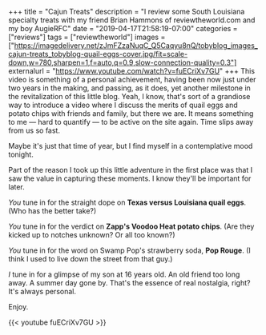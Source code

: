 +++
title = "Cajun Treats"
description = "I review some South Louisiana specialty treats with my friend Brian Hammons of reviewtheworld.com and my boy AugieRFC"
date = "2019-04-17T21:58:19-07:00"
categories = ["reviews"]
tags = ["reviewtheworld"]
images = ["https://imagedelivery.net/zJmFZzaNuqC_Q5Caqyu8nQ/tobyblog_images_cajun-treats_tobyblog-quail-eggs-cover.jpg/fit=scale-down,w=780,sharpen=1,f=auto,q=0.9,slow-connection-quality=0.3"]
externalurl = "https://www.youtube.com/watch?v=fuECriXv7GU"
+++
This video is something of a personal achievement, having been now just under two years in the making, and passing, as it does, yet another milestone in the revitalization of this little blog. Yeah, I know, that's sort of a grandiose way to introduce a video where I discuss the merits of quail eggs and potato chips with friends and family, but there we are. It means something to me — hard to quantify — to be active on the site again. Time slips away from us so fast. 

Maybe it's just that time of year, but I find myself in a contemplative mood tonight. 

Part of the reason I took up this little adventure in the first place was that I saw the value in capturing these moments. I know they'll be important for later. 

*You* tune in for the straight dope on **Texas versus Louisiana quail eggs**. (Who has the better take?)

*You* tune in for the verdict on **Zapp's Voodoo Heat potato chips**. (Are they kicked up to notches unknown? Or all too known?)

*You* tune in for the word on Swamp Pop's strawberry soda, **Pop Rouge**. (I think I used to live down the street from that guy.)

*I* tune in for a glimpse of my son at 16 years old. An old friend too long away. A summer day gone by. That's the essence of real nostalgia, right? It's always personal. 

Enjoy.

{{< youtube fuECriXv7GU >}}
